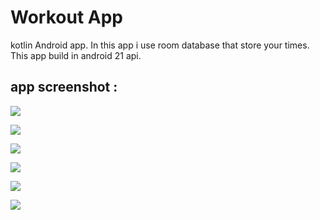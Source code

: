 # Workout App
 kotlin Android app.
 In this app i use room database that store your times.
 This app build in android 21 api.
 ## app screenshot :
 <p aling="center">
 <img src="workout app\1st.png">
 </p>
 <p aling="center">
 <img src="workout app\2nd.png">
 </p>
 <p aling="center">
 <img src="workout app\3rd.png">
 </p>
 <p aling="center">
 <img src="workout app\4th.png">
 </p>
 <p aling="center">
 <img src="workout app\5th.png">
 </p>
 <p aling="center">
 <img src="workout app\6th.png">
 </p>
